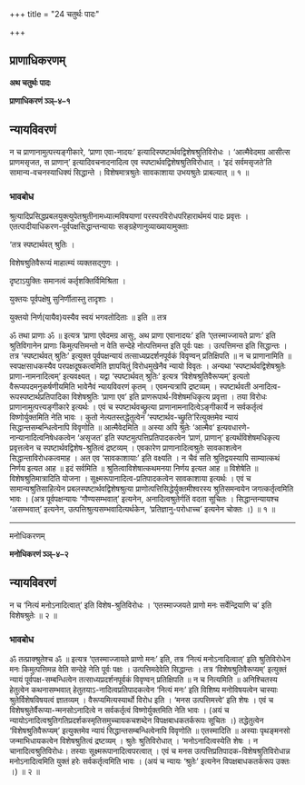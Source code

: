 +++
title = "24 चतुर्थः पादः"

+++


## प्राणाधिकरणम्

**अथ चतुर्थः पादः**

**प्राणाधिकरणं ञ्ञ्–४–१**

## **न्यायविवरणं**

न च प्राणानामुत्पत्त्यङ्गीकारे, ‘प्राणा एवा-नादयः’ इत्यादिस्पष्टार्थवद्विशेषश्रुतिविरोधः । ‘आत्मैवेदमग्र आसीत्स प्राणमसृजत, स प्राणान्’ इत्यादिवचनादनादित्व एव स्पष्टार्थवद्विशेषश्रुतिविरोधात् । ‘इदं सर्वमसृजते’ति सामान्य-वचनस्याधिक्यं सिद्धान्ते । विशेषमात्रश्रुतेः सावकाशाया उभयश्रुतेः प्राबल्यात् ॥ १ ॥

### **भावबोध**

श्रुत्यादिप्रसिद्धप्रबलयुक्त्युपेतश्रुतीनामध्यात्मविषयाणां परस्परविरोधपरिहारार्थमयं पादः प्रवृत्तः । एतत्पादीयाधिकरण-पूर्वपक्षसिद्धान्तन्यायाः सङ्ग्रहेणानुव्याख्यायामुक्ताः

‘तत्र स्पष्टार्थवत् श्रुतिः ।

विशेषश्रुतिवैरूप्यं माहात्म्यं व्यक्तसद्गुणः ।

दृष्टाऽयुक्तिः समानत्वं कर्तृशक्तिर्विमिश्रिता ।

युक्तयः पूर्वपक्षेषु सुनिर्णीतास्तु तादृशाः ।

युक्तयो निर्ण(यायैव)यस्यैव स्वयं भगवतोदिताः ॥ इति ॥ तत्र

ॐ तथा प्राणाः ॐ ॥ इत्यत्र ‘प्राणा एवेदमग्र आसुः, अथ प्राणा एवानादयः’ इति ‘एतस्माज्जायते प्राणः’ इति श्रुतिविगानेन प्राणाः किमुत्पत्तिमन्तो न वेति सन्देहे नोत्पत्तिमन्त इति पूर्वः पक्षः । उत्पत्तिमन्त इति सिद्धान्तः । तत्र ‘स्पष्टार्थवत् श्रुतिः’ इत्युक्त पूर्वपक्षन्यायं तत्साध्यप्रदर्शनपूर्वकं विवृण्वन् प्रतिक्षिपति ॥ न च प्राणानामिति ॥ स्वपक्षसाधकस्यैव परपक्षदूषकत्वमिति ज्ञापयितुं विरोधमुखेनैव न्यायो विवृतः । अन्यथा ‘स्पष्टार्थवद्विशेषश्रुतेः प्राणा-नामनादित्वम्’ इत्यवक्ष्यत् । यद्वा ‘स्पष्टार्थवत् श्रुतिः’ इत्यत्र ‘विशेषश्रुतिवैरूप्यम्’ इत्यतो वैरूप्यपदमनुकर्षणीयमिति भावेनैवं न्यायविवरणं कृतम् । एवमन्यत्रापि द्रष्टव्यम् । स्पष्टार्थवती अनादित्व-रूपस्पष्टार्थप्रतिपादिका विशेषश्रुतिः ‘प्राणा एव’ इति प्राणरूपार्थ-विशेषमधिकृत्य प्रवृत्ता । तया विरोधः प्राणानामुत्पत्त्यङ्गीकारे इत्यर्थः । एवं च स्पष्टार्थवच्छ्रुत्या प्राणानामनादित्वेऽङ्गीकार्ये न सर्वकर्तृत्वं विष्णोर्युक्तमिति नेति भावः । कुतो नेत्यतस्तद्धेतुत्वेन ‘स्पष्टार्थव-च्छ्रुति’रित्युक्तमेव न्यायं सिद्धान्तसम्बन्धित्वेनापि विवृणोति ॥ आत्मैवेदमिति ॥ अस्या अपि श्रुतेः ‘आत्मैव’ इत्यवधारणे-नान्यानादित्वनिषेधकत्वेन ‘असृजत’ इति स्पष्टमुत्पत्तिप्रतिपादकत्वेन ‘प्राणं, प्राणान्’ इत्यर्थविशेषमधिकृत्य प्रवृत्तत्वेन च स्पष्टार्थवद्विशेष-श्रुतित्वं द्रष्टव्यम् । एवकारेण प्राणानादित्वश्रुतेः सावकाशत्वेन सिद्धान्ताविरोधकत्वमाह । अत एव ‘सावकाशायाः’ इति वक्ष्यति । न चैवं सति श्रुतिद्वयस्यापि साम्यात्कथं निर्णय इत्यत आह ॥ इदं सर्वमिति ॥ श्रुतित्वाविशेषात्कथमनया निर्णय इत्यत आह ॥ विशेषेति ॥ विशेषश्रुतिमात्रादिति योजना । सूक्ष्मरूपानादित्व-प्रतिपादकत्वेन सावकाशाया इत्यर्थः । एवं च सामान्यश्रुतिसाहित्येन प्रबलस्पष्टार्थवद्विशेषश्रुत्या प्राणोत्पत्तिसिद्धेर्युक्तमीश्वरस्य श्रुतिसमन्वयेन जगत्कर्तृत्वमिति भावः । (अत्र पूर्वपक्षन्यायः ‘गौण्यसम्भवात्’ इत्यनेन, अनादित्वश्रुतेर्गतिं वदता सूचितः । सिद्धान्तन्यायश्च ‘असम्भवात्’ इत्यनेन, उत्पत्तिश्रुत्यसम्भवादित्यर्थकेन, ‘प्रतिज्ञानु-परोधाच्च’ इत्यनेन चोक्तः ।) ॥ १ ॥

------------------------------------------------------------------------

मनोधिकरणम्

**मनोधिकरणं ञ्ञ्–४–२**

## **न्यायविवरणं**

न च ‘नित्यं मनोऽनादित्वात्’ इति विशेष-श्रुतिविरोधः । ‘एतस्माज्जयते प्राणो मनः सर्वेन्द्रियाणि च’ इति विशेषश्रुतेः ॥ २ ॥

### **भावबोध**

ॐ तत्प्राक्श्रुतेश्च ॐ ॥ इत्यत्र ‘एतस्माज्जायते प्राणो मनः’ इति, तत्र ‘नित्यं मनोऽनादित्वात्’ इति श्रुतिविरोधेन मनः किमुत्पत्तिमन्न वेति सन्देहे नेति पूर्वः पक्षः । उत्पत्तिमदेवेति सिद्धान्तः । तत्र ‘विशेषश्रुतिवैरूप्यम्’ इत्युक्तं न्यायं पूर्वपक्ष-सम्बन्धित्वेन तत्साध्यप्रदर्शनपूर्वकं विवृण्वन् प्रतिक्षिपति ॥ न च नित्यमिति ॥ अनिश्चितस्य हेतुत्वेन कथनासम्भवात् हेतुतयाऽ-नादित्वप्रतिपादकत्वेन ‘नित्यं मनः’ इति विशिष्य मनोविषयत्वेन चास्याः श्रुतेर्विशेषविषयत्वं ज्ञातव्यम् । वैरूप्यमित्यस्यार्थो विरोध इति । ‘मनस उत्पत्तिमत्त्वे’ इति शेषः । एवं च विशेषश्रुतेर्वैरूप्या-न्मनसोऽनादित्वे न सर्वकर्तृत्वं विष्णोर्युक्तमिति नेति भावः । (अयं च न्यायोऽनादित्वश्रुतिगतिप्रदर्शकस्मृतिसमुच्चायकचशब्देन विपक्षबाधकतर्करूपः सूचितः ।) तद्धेतुत्वेन ‘विशेषश्रुतिवैरूप्यम्’ इत्युक्तमेव न्यायं सिद्धान्तसम्बन्धित्वेनापि विवृणोति ॥ एतस्मादिति ॥ अस्याः पृथङ्मनसो जन्माभिधायकत्वेन विशेषश्रुतित्वं द्रष्टव्यम् । श्रुतेः श्रुतिविरोधात् । ‘मनोऽनादित्वस्येति शेषः । न चानादित्वश्रुतिविरोधः। तस्याः सूक्ष्मरूपानादित्वपरत्वात् । एवं च मनस उत्पत्तिप्रतिपादक-विशेषश्रुतिविरोधान्न मनोऽनादित्वमिति युक्तं हरेः सर्वकर्तृत्वमिति भावः । (अयं च न्यायः ‘श्रुतेः’ इत्यनेन विपक्षबाधकतर्करूप उक्तः ।) ॥ २ ॥

